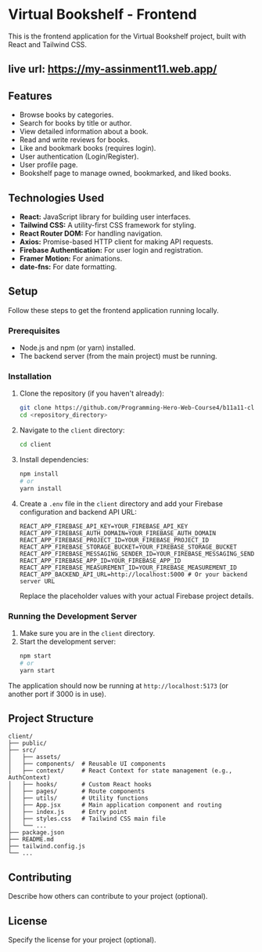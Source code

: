 # Virtual Bookshelf - Frontend

This is the frontend application for the Virtual Bookshelf project, built with React and Tailwind CSS.

## live url: https://my-assinment11.web.app/

## Features

- Browse books by categories.
- Search for books by title or author.
- View detailed information about a book.
- Read and write reviews for books.
- Like and bookmark books (requires login).
- User authentication (Login/Register).
- User profile page.
- Bookshelf page to manage owned, bookmarked, and liked books.

## Technologies Used

- **React:** JavaScript library for building user interfaces.
- **Tailwind CSS:** A utility-first CSS framework for styling.
- **React Router DOM:** For handling navigation.
- **Axios:** Promise-based HTTP client for making API requests.
- **Firebase Authentication:** For user login and registration.
- **Framer Motion:** For animations.
- **date-fns:** For date formatting.

## Setup

Follow these steps to get the frontend application running locally.

### Prerequisites

- Node.js and npm (or yarn) installed.
- The backend server (from the main project) must be running.

### Installation

1. Clone the repository (if you haven't already):
   ```bash
   git clone https://github.com/Programming-Hero-Web-Course4/b11a11-client-side-Mahiudden.git
   cd <repository_directory>
   ```

2. Navigate to the `client` directory:
   ```bash
   cd client
   ```

3. Install dependencies:
   ```bash
   npm install
   # or
   yarn install
   ```

4. Create a `.env` file in the `client` directory and add your Firebase configuration and backend API URL:
   ```env
   REACT_APP_FIREBASE_API_KEY=YOUR_FIREBASE_API_KEY
   REACT_APP_FIREBASE_AUTH_DOMAIN=YOUR_FIREBASE_AUTH_DOMAIN
   REACT_APP_FIREBASE_PROJECT_ID=YOUR_FIREBASE_PROJECT_ID
   REACT_APP_FIREBASE_STORAGE_BUCKET=YOUR_FIREBASE_STORAGE_BUCKET
   REACT_APP_FIREBASE_MESSAGING_SENDER_ID=YOUR_FIREBASE_MESSAGING_SENDER_ID
   REACT_APP_FIREBASE_APP_ID=YOUR_FIREBASE_APP_ID
   REACT_APP_FIREBASE_MEASUREMENT_ID=YOUR_FIREBASE_MEASUREMENT_ID
   REACT_APP_BACKEND_API_URL=http://localhost:5000 # Or your backend server URL
   ```
   Replace the placeholder values with your actual Firebase project details.

### Running the Development Server

1. Make sure you are in the `client` directory.
2. Start the development server:
   ```bash
   npm start
   # or
   yarn start
   ```

The application should now be running at `http://localhost:5173` (or another port if 3000 is in use).


## Project Structure

```
client/
├── public/
├── src/
│   ├── assets/
│   ├── components/  # Reusable UI components
│   ├── context/     # React Context for state management (e.g., AuthContext)
│   ├── hooks/       # Custom React hooks
│   ├── pages/       # Route components
│   ├── utils/       # Utility functions
│   ├── App.jsx      # Main application component and routing
│   ├── index.js     # Entry point
│   ├── styles.css   # Tailwind CSS main file
│   └── ...
├── package.json
├── README.md
├── tailwind.config.js
└── ...
```

## Contributing

Describe how others can contribute to your project (optional).

## License

Specify the license for your project (optional).

